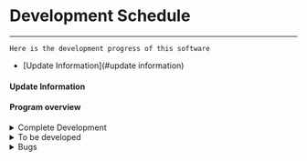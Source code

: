# Development Schedule
---
```
Here is the development progress of this software
```

- [Update Information](#update information)

#### Update Information





#### Program overview


<details>
   <summary> Complete Development </summary>

 `The progress of the software has been developed`


| DATE | CONTENT |REMARK|
|:---:|:---:|:---:|
| 2000 08 06|Create Project|test|

</details>

<details>
   <summary> To be developed </summary>
  : 打碎打算

  `Features waiting to be developed`

| DATE | CONTENT |REMARK|
|:---:|:--:|:---:|
| 2000 08 06|Create Project|test|

</details>


<details>
   <summary> Bugs </summary>

  `Bugs waiting to be fixed`

| DATE | CONTENT |REMARK|
|:---:|:--:|:---:|
| 2000 08 06|Create Project|test|

</details>
